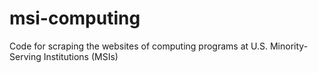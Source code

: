 # msi-computing
Code for scraping the websites of computing programs at U.S. Minority-Serving Institutions (MSIs)
